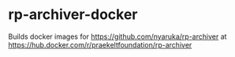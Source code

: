 # rp-archiver-docker
 
Builds docker images for https://github.com/nyaruka/rp-archiver at https://hub.docker.com/r/praekeltfoundation/rp-archiver

